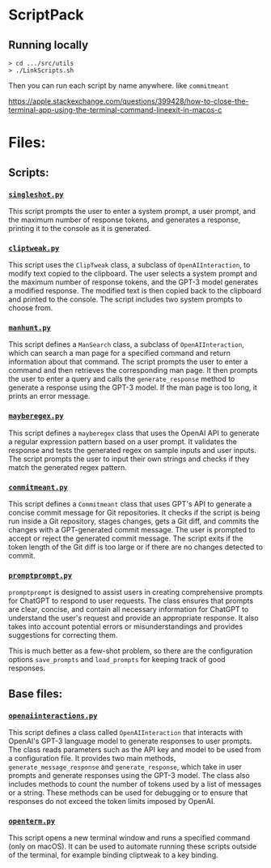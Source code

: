 # ScriptPack
## Running locally
```
> cd .../src/utils
> ./LinkScripts.sh
```
Then you can run each script by name anywhere. like `commitmeant`


https://apple.stackexchange.com/questions/399428/how-to-close-the-terminal-app-using-the-terminal-command-lineexit-in-macos-c

# Files:
## Scripts:
### [`singleshot.py`](./src/cli/singleshot.py)
This script prompts the user to enter a system prompt, a user prompt, and the maximum number of response tokens, and generates a response, printing it to the console as it is generated.
### [`cliptweak.py`](./src/cli/cliptweak.py)
This script uses the `ClipTweak` class, a subclass of `OpenAIInteraction`, to modify text copied to the clipboard. The user selects a system prompt and the maximum number of response tokens, and the GPT-3 model generates a modified response. The modified text is then copied back to the clipboard and printed to the console. The script includes two system prompts to choose from.
### [`manhunt.py`](./src/cli/manhunt.py)
This script defines a `ManSearch` class, a subclass of `OpenAIInteraction`, which can search a man page for a specified command and return information about that command. The script prompts the user to enter a command and then retrieves the corresponding man page. It then prompts the user to enter a query and calls the `generate_response` method to generate a response using the GPT-3 model. If the man page is too long, it prints an error message.
### [`mayberegex.py`](./src/cli/mayberegex.py)
This script defines a `mayberegex` class that uses the OpenAI API to generate a regular expression pattern based on a user prompt. It validates the response and tests the generated regex on sample inputs and user inputs. The script prompts the user to input their own strings and checks if they match the generated regex pattern.
### [`commitmeant.py`](./src/cli/commitmeant.py)
This script defines a `Commitmeant` class that uses GPT's API to generate a concise commit message for Git repositories. It checks if the script is being run inside a Git repository, stages changes, gets a Git diff, and commits the changes with a GPT-generated commit message. The user is prompted to accept or reject the generated commit message. The script exits if the token length of the Git diff is too large or if there are no changes detected to commit.
### [`promptprompt.py`](./src/cli/promptprompt.py)
`promptprompt` is designed to assist users in creating comprehensive prompts for ChatGPT to respond to user requests. The class ensures that prompts are clear, concise, and contain all necessary information for ChatGPT to understand the user's request and provide an appropriate response. It also takes into account potential errors or misunderstandings and provides suggestions for correcting them.

This is much better as a few-shot problem, so there are the configuration options `save_prompts` and `load_prompts` for keeping track of good responses. 

## Base files:
### [`openaiinteractions.py`](./src/openaiinteractions.py)
This script defines a class called `OpenAIInteraction` that interacts with OpenAI's GPT-3 language model to generate responses to user prompts. The class reads parameters such as the API key and model to be used from a configuration file. It provides two main methods, `generate_message_response` and `generate_response`, which take in user prompts and generate responses using the GPT-3 model. The class also includes methods to count the number of tokens used by a list of messages or a string. These methods can be used for debugging or to ensure that responses do not exceed the token limits imposed by OpenAI.
### [`openterm.py`](./src/utils/openterm.py)
This script opens a new terminal window and runs a specified command (only on macOS). It can be used to automate running these scripts outside of the terminal, for example binding cliptweak to a key binding.
